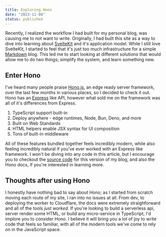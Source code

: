 ```yaml
---
title: Exploring Hono
date: "2023-11-08"
status: published 
---
```


Recently, I realized the workflow I had built for my personal blog, was causing me to not want to write. Originally, I had built this site as a way to dive into learning about [SvelteKit](htts://kit.svelte.dev) and it's application model. While I still love SvelteKit, I started to feel that it's just too much infrastructure for a simple [Markdown](https://en.wikipedia.org/wiki/Markdown) blog. This led me to start looking at different solutions that would allow me to do two things; simplify the system, and learn something new. 

## Enter Hono

I've heard many people praise [Hono.js](https://hono.dev), an edge ready server framework, over the last few months in various places, so I decided to check it out. Hono has an [Express](https://expressjs.com/) like API, however what sold me on the framework was all of it's differences from Express.

1. TypeScript support built-in
2. Deploy anywhere - edge runtimes, Node, Bun, Deno, and more
3. Built on Web Standards
4. HTML helpers enable JSX syntax for UI composition
5. Tons of built-in middleware

All of these features bundled together feels incredibly modern, while also feeling incredibly natural if you've ever worked with an Express like framework. I won't be diving into any code in this article, but I encourage you to checkout the [source code](https://github.com/stordahl/stordahldotdev) for this version of my blog, and also the Hono docs, if you're interested in learning more.

## Thoughts after using Hono

I honestly have nothing bad to say about Hono; as I started from scratch moving each route of my site, I ran into no issues at all. From dev, to deploying the worker to Cloudflare, the docs were extremely straighforward and all of the tools _just worked_. If you're looking to build a serverless api, server render some HTML, or build any micro-service in TypeScript, I'd implore you to consider Hono. I believe it will bring you a lot of joy to write code that feels so familiar, with all of the modern tools we've come to rely on in the JavaScript space.
